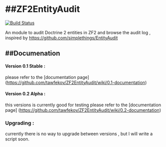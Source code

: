 ##ZF2EntityAudit
==============

[![Build Status](https://travis-ci.org/tawfekov/ZF2EntityAudit.png?branch=master)](https://travis-ci.org/tawfekov/ZF2EntityAudit)

An module to audit Doctrine 2 entities in ZF2 and browse the audit log , inspired by https://github.com/simplethings/EntityAudit

##Documenation
------------
#### Version 0.1 Stable :
please refer to the [documentation page] 
(https://github.com/tawfekov/ZF2EntityAudit/wiki/0.1-documentation)


#### Version 0.2 Alpha :
this versions is currently good for testing 
please refer to the [documentation page] 
(https://github.com/tawfekov/ZF2EntityAudit/wiki/0.2-documentation)



### Upgrading :
currently there is no way to upgrade between  versions , but I will write a script soon. 
